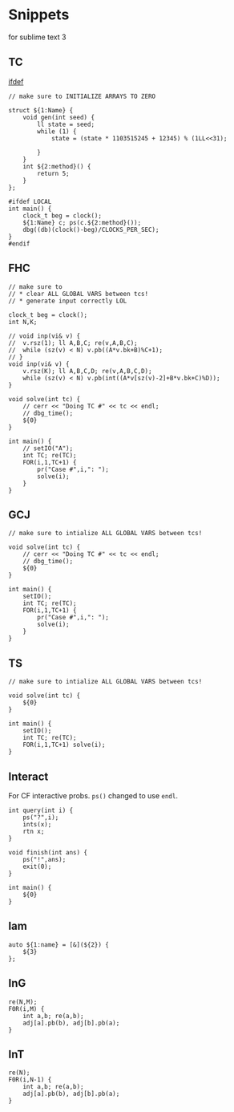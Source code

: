# Snippets

for sublime text 3

## TC

[ifdef](https://codeforces.com/blog/entry/50312?#comment-342457)

```
// make sure to INITIALIZE ARRAYS TO ZERO

struct ${1:Name} {
	void gen(int seed) {
		ll state = seed;
		while (1) {
			state = (state * 1103515245 + 12345) % (1LL<<31);
			
		}
	}
	int ${2:method}() {
		return 5;
	}
};

#ifdef LOCAL
int main() {
	clock_t beg = clock();
	${1:Name} c; ps(c.${2:method}());
	dbg((db)(clock()-beg)/CLOCKS_PER_SEC);
}
#endif
```

## FHC

```
// make sure to 
// * clear ALL GLOBAL VARS between tcs!
// * generate input correctly LOL

clock_t beg = clock();
int N,K;

// void inp(vi& v) {
// 	v.rsz(1); ll A,B,C; re(v,A,B,C);
// 	while (sz(v) < N) v.pb((A*v.bk+B)%C+1);
// }
void inp(vi& v) {
	v.rsz(K); ll A,B,C,D; re(v,A,B,C,D);
	while (sz(v) < N) v.pb(int((A*v[sz(v)-2]+B*v.bk+C)%D));
}

void solve(int tc) {
    // cerr << "Doing TC #" << tc << endl;
    // dbg_time();
	${0}
}

int main() {
	// setIO("A");
	int TC; re(TC);
	FOR(i,1,TC+1) {
		pr("Case #",i,": ");
		solve(i);
	}
}
```

## GCJ

```
// make sure to intialize ALL GLOBAL VARS between tcs!

void solve(int tc) {
    // cerr << "Doing TC #" << tc << endl;
    // dbg_time();
	${0}
}

int main() {
	setIO();
	int TC; re(TC);
	FOR(i,1,TC+1) {
		pr("Case #",i,": ");
		solve(i);
	}
}
```

## TS

```
// make sure to intialize ALL GLOBAL VARS between tcs!

void solve(int tc) {
	${0}
}

int main() {
	setIO();
	int TC; re(TC);
	FOR(i,1,TC+1) solve(i);
}
```

## Interact

For CF interactive probs. `ps()` changed to use `endl`.

```
int query(int i) {
	ps("?",i);
	ints(x); 
	rtn x;
}

void finish(int ans) {
	ps("!",ans);
	exit(0);
}

int main() {
	${0}
}
```

## lam

```
auto ${1:name} = [&](${2}) {
	${3}
};
```

## InG

```
re(N,M);
F0R(i,M) {
	int a,b; re(a,b);
	adj[a].pb(b), adj[b].pb(a);
}
```

## InT

```
re(N);
F0R(i,N-1) {
	int a,b; re(a,b);
	adj[a].pb(b), adj[b].pb(a);
}
```
